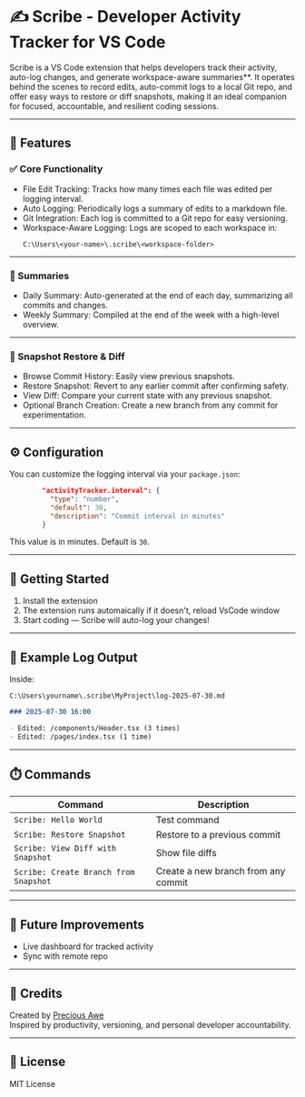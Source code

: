 # ✍️ Scribe - Developer Activity Tracker for VS Code

Scribe is a VS Code extension that helps developers track their activity, auto-log changes, and generate workspace-aware summaries\*\*. It operates behind the scenes to record edits, auto-commit logs to a local Git repo, and offer easy ways to restore or diff snapshots, making it an ideal companion for focused, accountable, and resilient coding sessions.

---

## 🔧 Features

### ✅ Core Functionality

- File Edit Tracking: Tracks how many times each file was edited per logging interval.
- Auto Logging: Periodically logs a summary of edits to a markdown file.
- Git Integration: Each log is committed to a Git repo for easy versioning.
- Workspace-Aware Logging: Logs are scoped to each workspace in:
  ```
  C:\Users\<your-name>\.scribe\<workspace-folder>
  ```

---

### 📆 Summaries

- Daily Summary: Auto-generated at the end of each day, summarizing all commits and changes.
- Weekly Summary: Compiled at the end of the week with a high-level overview.

---

### 🧠 Snapshot Restore & Diff

- Browse Commit History: Easily view previous snapshots.
- Restore Snapshot: Revert to any earlier commit after confirming safety.
- View Diff: Compare your current state with any previous snapshot.
- Optional Branch Creation: Create a new branch from any commit for experimentation.

---

## ⚙️ Configuration

You can customize the logging interval via your `package.json`:

```json
        "activityTracker.interval": {
          "type": "number",
          "default": 30,
          "description": "Commit interval in minutes"
        }
```

This value is in minutes. Default is `30`.

---

## 🚀 Getting Started

1. Install the extension
2. The extension runs automaically if it doesn't, reload VsCode window
3. Start coding — Scribe will auto-log your changes!

---

## 📁 Example Log Output

Inside:

```
C:\Users\yourname\.scribe\MyProject\log-2025-07-30.md
```

```markdown
### 2025-07-30 16:00

- Edited: /components/Header.tsx (3 times)
- Edited: /pages/index.tsx (1 time)
```

---

## ⏱️ Commands

| Command                               | Description                         |
| ------------------------------------- | ----------------------------------- |
| `Scribe: Hello World`                 | Test command                        |
| `Scribe: Restore Snapshot`            | Restore to a previous commit        |
| `Scribe: View Diff with Snapshot`     | Show file diffs                     |
| `Scribe: Create Branch from Snapshot` | Create a new branch from any commit |

---

## 🧪 Future Improvements

- Live dashboard for tracked activity
- Sync with remote repo

---

## 🙏 Credits

Created by [Precious Awe](https://github.com/Awenes)  
Inspired by productivity, versioning, and personal developer accountability.

---

## 📜 License

MIT License
